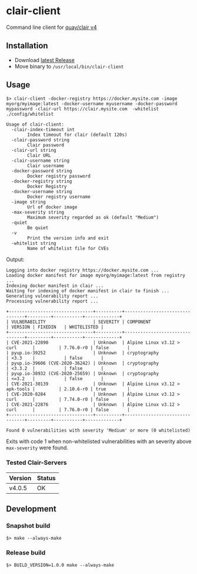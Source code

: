 # clair-client
Command line client for [quay/clair v4](https://github.com/quay/clair/)

## Installation
* Download [latest Release](https://github.com/indece-official/clair-client/releases/latest)
* Move binary to `/usr/local/bin/clair-client`

## Usage
```
$> clair-client -docker-registry https://docker.mysite.com -image myorg/myimage:latest -docker-username myusername -docker-password mypassword -clair-url https://clair.mysite.com  -whitelist ./config/whitelist
```

```
Usage of clair-client:
  -clair-index-timeout int
        Index timeout for clair (default 120s)
  -clair-password string
        Clair password
  -clair-url string
        Clair URL
  -clair-username string
        Clair username
  -docker-password string
        Docker registry password
  -docker-registry string
        Docker Registry
  -docker-username string
        Docker registry username
  -image string
        Url of docker image
  -max-severity string
        Maximum severity regarded as ok (default "Medium")
  -quiet
        Be quiet
  -v    
        Print the version info and exit
  -whitelist string
        Name of whitelist file for CVEs
```

Output:
```
Logging into docker registry https://docker.mysite.com ...
Loading docker manifest for image myorg/myimage:latest from registry ...
Indexing docker manifest in clair ...
Waiting for indexing of docker manifest in clair to finish ...
Generating vulnerability report ...
Processing vulnerability report ...

+--------------------------------+----------+--------------------------------+---------+-----------+-------------+
| VULNERABILITY                  | SEVERITY | COMPONENT                      | VERSION | FIXEDIN   | WHITELISTED |
+--------------------------------+----------+--------------------------------+---------+-----------+-------------+
| CVE-2021-22890                 | Unknown  | Alpine Linux v3.12 > curl      |         | 7.76.0-r0 | false       |
| pyup.io-39252                  | Unknown  | cryptography                   | <3.3    |           | false       |
| pyup.io-39606 (CVE-2020-36242) | Unknown  | cryptography                   | <3.3.2  |           | false       |
| pyup.io-38932 (CVE-2020-25659) | Unknown  | cryptography                   | <=3.2   |           | false       |
| CVE-2021-30139                 | Unknown  | Alpine Linux v3.12 > apk-tools |         | 2.10.6-r0 | true        |
| CVE-2020-8284                  | Unknown  | Alpine Linux v3.12 > curl      |         | 7.74.0-r0 | false       |
| CVE-2021-22876                 | Unknown  | Alpine Linux v3.12 > curl      |         | 7.76.0-r0 | false       |
+--------------------------------+----------+--------------------------------+---------+-----------+-------------+

Found 0 vulnerabilities with severity 'Medium' or more (0 whitelisted)

```

Exits with code 1 when non-whitelisted vulnerabilities with an severity above `max-severity` were found.

### Tested Clair-Servers
| Version | Status |
| --- | --- |
| v4.0.5 | OK |

## Development
### Snapshot build

```
$> make --always-make
```

### Release build

```
$> BUILD_VERSION=1.0.0 make --always-make
```